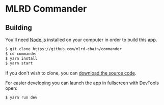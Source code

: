 # MLRD Commander

## Building

You'll need [Node.js](https://nodejs.org) installed on your computer in order to build this app.

```bash
$ git clone https://github.com/mlrd-chain/commander
$ cd commander
$ yarn install
$ yarn start
```

If you don't wish to clone, you can [download the source code](https://github.com/mlrd-chain/commander/archive/master.zip).

For easier developing you can launch the app in fullscreen with DevTools open:

```bash
$ yarn run dev
```
